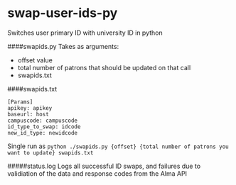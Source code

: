 # swap-user-ids-py
Switches user primary ID with university ID in python

####swapids.py
Takes as arguments:
   - offset value
   - total number of patrons that should be updated on that call
   - swapids.txt
   
####swapids.txt
```
[Params]
apikey: apikey 
baseurl: host
campuscode: campuscode
id_type_to_swap: idcode
new_id_type: newidcode

```

Single run as 
`python ./swapids.py {offset} {total number of patrons you want to update} swapids.txt`

#####status.log
Logs all successful ID swaps, and failures due to validiation of the data and response codes from the Alma API
 
